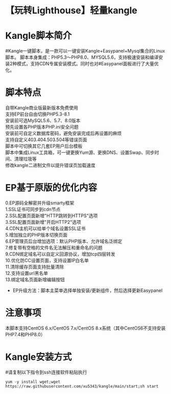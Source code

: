 # 【玩转Lighthouse】轻量kangle


#  Kangle脚本简介
#Kangle一键脚本，是一款可以一键安装Kangle+Easypanel+Mysql集合的Linux脚本。 脚本本身集成：PHP5.3～PHP8.0、MYSQL5.6，支持极速安装和编译安装2种模式，支持CDN专属安装模式。同时也对#Easypanel面板进行了大量优化。

#  脚本特点  
自带Kangle商业版最新版本免费使用  
支持EP前台自由切换PHP5.3-8.1  
安装前可选MySQL5.6、5.7、8.0版本  
预先设置各PHP版本PHP.ini安全问题  
安装前可自定义数据库密码，避免安装完成后再设置的麻烦  
支持自定义403.404.503.504等错误页面  
脚本中可切换其它几套EP用户后台模板  
脚本中集成Linux工具箱，可一键更换Yum源、更换DNS、设置Swap、同步时间、清理垃圾等  
修改kangle二进制文件以提升错误页加载速度  

#  EP基于原版的优化内容  
0.EP源码全解密并升级smarty框架  
1.SSL证书可同步到cdn节点  
2.SSL配置页面新增"HTTP跳转到HTTPS"选项  
3.SSL配置页面新增"开启HTTP2"选项  
4.CDN主机可以给单个域名设置SSL证书  
5.增加独立的PHP版本切换页面  
6.EP管理员后台增加选项：默认PHP版本、允许域名泛绑定  
7.修复带有空格的文件名无法解压和重命名的问题  
9.CDN绑定域名可以自定义回源协议，增加tcp四层转发  
10.优化防CC设置页面，支持设置IP白名单  
11.清除缓存页面支持批量清除  
12.支持设置url黑名单  
13.绑定域名页面新增编辑按钮  
* EP升级方法：脚本主菜单选择单独安装/更新组件，然后选择更新Easypanel  

#  注意事项  
本脚本支持CentOS 6.x/CentOS 7.x/CentOS 8.x系统（其中CentOS6不支持安装PHP7.4和PHP8.0）  

#  Kangle安装方式  
#请复制以下指令到ssh连接软件粘贴执行  
~~~
yum -y install wget;wget https://raw.githubusercontent.com/xu5343/kangle/main/start;sh start
~~~

